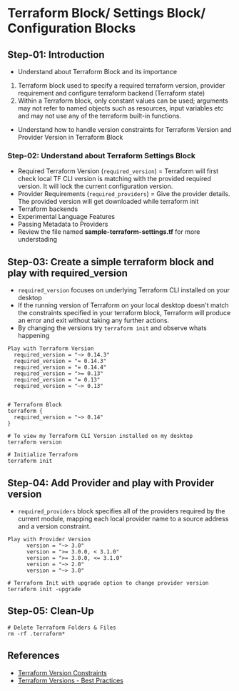 # Terraform Block/ Settings Block/ Configuration Blocks

## Step-01: Introduction
- Understand about Terraform Block and its importance
1. Terraform block used to specify a required terraform version, provider requirement and configure terraform backend (Terraform state)
2. Within a Terraform block, only constant values can be used; arguments may not refer to named objects such as resources, input variables etc and may not use any of the terraform built-in functions.

- Understand how to handle version constraints for Terraform Version and Provider Version in Terraform Block

### Step-02: Understand about Terraform Settings Block
- Required Terraform Version (`required_version`) = Terraform will first check local TF CLI version is matching with the provided required version. It will lock the current configuration version. 
- Provider Requirements (`required_providers`) = Give the provider details. The provided version will get downloaded while terraform init 
- Terraform backends
- Experimental Language Features
- Passing Metadata to Providers
- Review the file named **sample-terraform-settings.tf** for more understading

## Step-03: Create a simple terraform block and play with required_version
- `required_version` focuses on underlying Terraform CLI installed on your desktop
- If the running version of Terraform on your local desktop doesn't match the constraints specified in your terraform block, Terraform will produce an error and exit without taking any further actions.
- By changing the versions try `terraform init` and observe whats happening
```
Play with Terraform Version
  required_version = "~> 0.14.3" 
  required_version = "= 0.14.3"    
  required_version = "= 0.14.4"  
  required_version = ">= 0.13"   
  required_version = "= 0.13"    
  required_version = "~> 0.13"   
 

# Terraform Block
terraform {
  required_version = "~> 0.14"
}

# To view my Terraform CLI Version installed on my desktop
terraform version

# Initialize Terraform
terraform init
```
## Step-04: Add Provider and play with Provider version
- `required_providers` block specifies all of the providers required by the current module, mapping each local provider name to a source address and a version constraint.

```
Play with Provider Version
      version = "~> 3.0"            
      version = ">= 3.0.0, < 3.1.0"
      version = ">= 3.0.0, <= 3.1.0"
      version = "~> 2.0"
      version = "~> 3.0"   
```

```
# Terraform Init with upgrade option to change provider version
terraform init -upgrade
```


## Step-05: Clean-Up
```
# Delete Terraform Folders & Files
rm -rf .terraform*
```

## References
- [Terraform Version Constraints](https://www.terraform.io/docs/configuration/version-constraints.html)
- [Terraform Versions - Best Practices](https://www.terraform.io/docs/configuration/version-constraints.html#best-practices)

